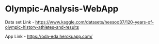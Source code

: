 # Olympic-Analysis-WebApp

Data set Link - https://www.kaggle.com/datasets/heesoo37/120-years-of-olympic-history-athletes-and-results


App Link - https://oda-eda.herokuapp.com/
